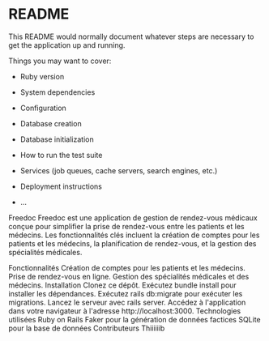 # README

This README would normally document whatever steps are necessary to get the
application up and running.

Things you may want to cover:

* Ruby version

* System dependencies

* Configuration

* Database creation

* Database initialization

* How to run the test suite

* Services (job queues, cache servers, search engines, etc.)

* Deployment instructions

* ...

Freedoc
Freedoc est une application de gestion de rendez-vous médicaux conçue pour simplifier la prise de rendez-vous entre les patients et les médecins. Les fonctionnalités clés incluent la création de comptes pour les patients et les médecins, la planification de rendez-vous, et la gestion des spécialités médicales.

Fonctionnalités
Création de comptes pour les patients et les médecins.
Prise de rendez-vous en ligne.
Gestion des spécialités médicales et des médecins.
Installation
Clonez ce dépôt.
Exécutez bundle install pour installer les dépendances.
Exécutez rails db:migrate pour exécuter les migrations.
Lancez le serveur avec rails server.
Accédez à l'application dans votre navigateur à l'adresse http://localhost:3000.
Technologies utilisées
Ruby on Rails
Faker pour la génération de données factices
SQLite pour la base de données
Contributeurs
Thiiiiiib